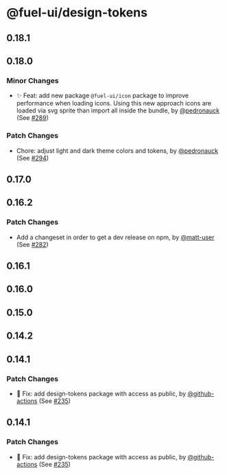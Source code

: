# @fuel-ui/design-tokens

## 0.18.1

## 0.18.0

### Minor Changes

- ✨ Feat: add new package `@fuel-ui/icon` package to improve performance when loading icons. Using this new approach icons are loaded via svg sprite than import all inside the bundle, by [@pedronauck](https://github.com/pedronauck) (See [#289](https://github.com/FuelLabs/fuel-ui/pull/289))

### Patch Changes

- Chore: adjust light and dark theme colors and tokens, by [@pedronauck](https://github.com/pedronauck) (See [#294](https://github.com/FuelLabs/fuel-ui/pull/294))

## 0.17.0

## 0.16.2

### Patch Changes

- Add a changeset in order to get a dev release on npm, by [@matt-user](https://github.com/matt-user) (See [#282](https://github.com/FuelLabs/fuel-ui/pull/282))

## 0.16.1

## 0.16.0

## 0.15.0

## 0.14.2

## 0.14.1

### Patch Changes

- 🐞 Fix: add design-tokens package with access as public, by [@github-actions](https://github.com/apps/github-actions) (See [#235](https://github.com/FuelLabs/fuel-ui/pull/235))

## 0.14.1

### Patch Changes

- 🐞 Fix: add design-tokens package with access as public, by [@github-actions](https://github.com/apps/github-actions) (See [#235](https://github.com/FuelLabs/fuel-ui/pull/235))

